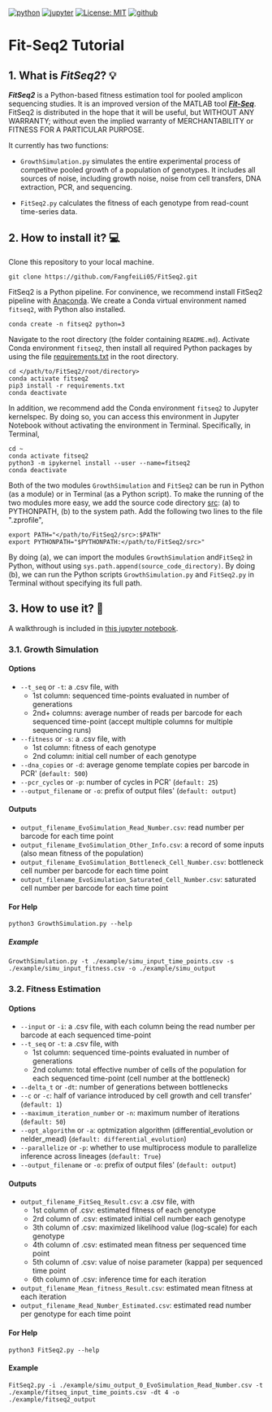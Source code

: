 [![python](https://img.shields.io/badge/Python-3.12-3776AB.svg?style=flat&logo=python&logoColor=white)](https://www.python.org)
[![jupyter](https://img.shields.io/badge/Jupyter-Notebook-F37626.svg?style=flat&logo=Jupyter)](https://jupyterlab.readthedocs.io/en/stable)
[![License: MIT](https://img.shields.io/badge/License-MIT-blue.svg)](https://opensource.org/licenses/MIT)
[![github](https://img.shields.io/badge/GitHub-FangfeiLi05-181717.svg?style=flat&logo=github)](https://github.com/my)


# Fit-Seq2 Tutorial

## 1. What is **_FitSeq2_**? :bulb:

**_FitSeq2_** is a Python-based fitness estimation tool for pooled amplicon sequencing studies. It is an improved version of the MATLAB tool [**_Fit-Seq_**](https://github.com/sashaflevy/Fit-Seq). FitSeq2 is distributed in the hope that it will be useful, but WITHOUT ANY WARRANTY; without even the implied warranty of MERCHANTABILITY or FITNESS FOR A PARTICULAR PURPOSE. 

It currently has two functions:
   - `GrowthSimulation.py` simulates the entire experimental process of competitve pooled growth of a population of genotypes. It includes all sources of noise, including growth noise, noise from cell transfers, DNA extraction, PCR, and sequencing.

   - `FitSeq2.py` calculates the fitness of each genotype from read-count time-series data.


## 2. How to install it? :computer:

Clone this repository to your local machine.

```console
git clone https://github.com/FangfeiLi05/FitSeq2.git
```

FitSeq2 is a Python pipeline. For convinence, we recommend install FitSeq2 pipeline with [Anaconda](https://www.anaconda.com). We create a Conda virtual environment named `fitseq2`, with Python also installed.

```console
conda create -n fitseq2 python=3
```

Navigate to the root directory (the folder containing `README.md`). Activate Conda environment `fitseq2`, then install all required Python packages by using the file [requirements.txt](./requirements.txt) in the root directory. 

```console
cd </path/to/FitSeq2/root/directory>
conda activate fitseq2
pip3 install -r requirements.txt
conda deactivate
```

In addition, we recommend add the Conda environment `fitseq2` to Jupyter kernelspec. By doing so, you can access this environment in Jupyter Notebook without activating the environment in Terminal. Specifically, in Terminal,
     
```console
cd ~
conda activate fitseq2
python3 -m ipykernel install --user --name=fitseq2
conda deactivate
```

Both of the two modules `GrowthSimulation` and `FitSeq2` can be run in Python (as a module) or in Terminal (as a Python script). To make the running of the two modules more easy, we add the source code directory [src](./src): (a) to PYTHONPATH, (b) to the system path. 
Add the following two lines to the file ".zprofile",
```console
export PATH="</path/to/FitSeq2/src>:$PATH"
export PYTHONPATH="$PYTHONPATH:</path/to/FitSeq2/src>"
```

By doing (a), we can import the modules `GrowthSimulation` and`FitSeq2` in Python, without using `sys.path.append(source_code_directory)`. By doing (b), we can run the Python scripts `GrowthSimulation.py` and `FitSeq2.py` in Terminal without specifying its full path. 



## 3. How to use it? :walking:


A walkthrough is included in [this jupyter notebook](https://github.com/FangfeiLi05/FitSeq2/blob/master/Gothrough.ipynb).


### 3.1. Growth Simulation

#### Options

- `--t_seq` or `-t`: a .csv file, with
  + 1st column: sequenced time-points evaluated in number of generations
  + 2nd+ columns: average number of reads per barcode for each sequenced time-point (accept multiple columns for multiple sequencing runs)
- `--fitness` or `-s`: a .csv file, with
  + 1st column: fitness of each genotype
  + 2nd column: initial cell number of each genotype
- `--dna_copies` or `-d`: average genome template copies per barcode in PCR' (`default: 500`)
- `--pcr_cycles` or `-p`: number of cycles in PCR' (`default: 25`)
- `--output_filename` or `-o`: prefix of output files' (`default: output`)

#### Outputs
- `output_filename_EvoSimulation_Read_Number.csv`: read number per barcode for each time point
- `output_filename_EvoSimulation_Other_Info.csv`: a record of some inputs (also mean fitness of the population)
- `output_filename_EvoSimulation_Bottleneck_Cell_Number.csv`: bottleneck cell number per barcode for each time point
- `output_filename_EvoSimulation_Saturated_Cell_Number.csv`: saturated cell number per barcode for each time point

#### For Help
```
python3 GrowthSimulation.py --help
```

##### Example
```
GrowthSimulation.py -t ./example/simu_input_time_points.csv -s ./example/simu_input_fitness.csv -o ./example/simu_output
```    


### 3.2. Fitness Estimation

#### Options
- `--input` or `-i`: a .csv file, with each column being the read number per barcode at each sequenced time-point
- `--t_seq` or `-t`: a .csv file, with
  + 1st column: sequenced time-points evaluated in number of generations
  + 2nd column: total effective number of cells of the population for each sequenced time-point (cell number at the bottleneck)
- `--delta_t` or `-dt`: number of generations between bottlenecks
- `--c` or `-c`: half of variance introduced by cell growth and cell transfer' (`default: 1`)
- `--maximum_iteration_number` or `-n`: maximum number of iterations (`default: 50`)
- `--opt_algorithm` or `-a`: optmization algorithm (differential_evolution or nelder_mead) (`default: differential_evolution`)
- `--parallelize` or `-p`: whether to use multiprocess module to parallelize inference across lineages (`default: True`)
- `--output_filename` or `-o`: prefix of output files' (`default: output`)


#### Outputs
- `output_filename_FitSeq_Result.csv`: a .csv file, with
  + 1st column of .csv: estimated fitness of each genotype
  + 2rd column of .csv: estimated initial cell number each genotype
  + 3th column of .csv: maximized likelihood value (log-scale) for each genotype
  + 4th column of .csv: estimated mean fitness per sequenced time point
  + 5th column of .csv: value of noise parameter (kappa) per sequenced time point
  + 6th column of .csv: inference time for each iteration
- `output_filename_Mean_fitness_Result.csv`: estimated mean fitness at each iteration
- `output_filename_Read_Number_Estimated.csv`: estimated read number per genotype for each time point

#### For Help
```
python3 FitSeq2.py --help
```  

#### Example
```
FitSeq2.py -i ./example/simu_output_0_EvoSimulation_Read_Number.csv -t ./example/fitseq_input_time_points.csv -dt 4 -o ./example/fitseq2_output
```